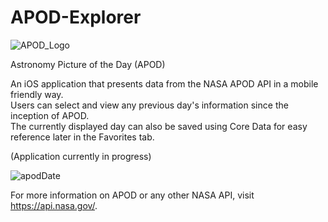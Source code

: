 # APOD-Explorer 

![APOD_Logo](https://user-images.githubusercontent.com/21090832/93286964-3d5a5100-f78d-11ea-9c94-161319a79b0d.png)  

Astronomy Picture of the Day (APOD)

An iOS application that presents data from the NASA APOD API in a mobile friendly way.  
Users can select and view any previous day's information since the inception of APOD.   
The currently displayed day can also be saved using Core Data for easy reference later in the Favorites tab.  

(Application currently in progress)

![apodDate](https://user-images.githubusercontent.com/21090832/93281591-3c232700-f781-11ea-9436-9102a2277654.gif)


For more information on APOD or any other NASA API, visit https://api.nasa.gov/.
